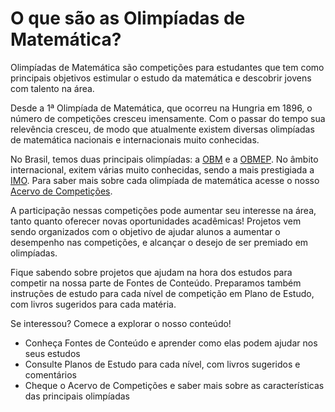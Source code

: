 # O que são as Olimpíadas de Matemática?

Olimpíadas de Matemática são competições para estudantes que tem como principais objetivos estimular o estudo da matemática e descobrir jovens com talento na área.

Desde a 1ª Olimpíada de Matemática, que ocorreu na Hungria em 1896, o número de competições cresceu imensamente. Com o passar do tempo sua relevência cresceu, de modo que atualmente existem diversas olimpíadas de matemática nacionais e internacionais muito conhecidas. 

No Brasil, temos duas principais olimpíadas: a [OBM](http://www.qilabs.org/guias/olimpiadas-matematica/acervo/obm) e a [OBMEP](http://www.qilabs.org/guias/olimpiadas-matematica/acervo/obmep). No âmbito internacional, exitem várias muito conhecidas, sendo a mais prestigiada a [IMO](http://www.qilabs.org/guias/olimpiadas-matematica/acervo/imo). Para saber mais sobre cada olimpíada de matemática acesse o nosso [Acervo de Competições](http://www.qilabs.org/guias/olimpiadas-matematica/acervo).

A participação nessas competições pode aumentar seu interesse na área, tanto quanto oferecer novas oportunidades acadêmicas! Projetos vem sendo organizados com o objetivo de ajudar alunos a aumentar o desempenho nas competições, e alcançar o desejo de ser premiado em olimpíadas. 

Fique sabendo sobre projetos que ajudam na hora dos estudos para competir na nossa parte de Fontes de Conteúdo. Preparamos também instruções de estudo para cada nível de competição em Plano de Estudo, com livros sugeridos para cada matéria.

Se interessou? Comece a explorar o nosso conteúdo!

- Conheça Fontes de Conteúdo e aprender como elas podem ajudar nos seus estudos 
- Consulte Planos de Estudo para cada nível, com livros sugeridos e comentários
- Cheque o Acervo de Competições e saber mais sobre as características das principais olimpíadas
